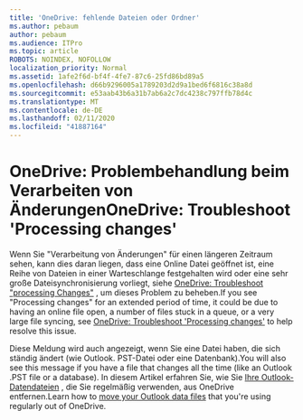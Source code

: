 ```yaml
---
title: 'OneDrive: fehlende Dateien oder Ordner'
ms.author: pebaum
author: pebaum
ms.audience: ITPro
ms.topic: article
ROBOTS: NOINDEX, NOFOLLOW
localization_priority: Normal
ms.assetid: 1afe2f6d-bf4f-4fe7-87c6-25fd86bd89a5
ms.openlocfilehash: d66b9296005a1789203d2d9a1bed6f6816c38a8d
ms.sourcegitcommit: e53aab43b6a31b7ab6a2c7dc4238c797ffb78d4c
ms.translationtype: MT
ms.contentlocale: de-DE
ms.lasthandoff: 02/11/2020
ms.locfileid: "41887164"
---
```

# <a name="onedrive-troubleshoot-processing-changes"></a><span data-ttu-id="64c3a-102">OneDrive: Problembehandlung beim Verarbeiten von Änderungen</span><span class="sxs-lookup"><span data-stu-id="64c3a-102">OneDrive: Troubleshoot 'Processing changes'</span></span>

<span data-ttu-id="64c3a-103">Wenn Sie "Verarbeitung von Änderungen" für einen längeren Zeitraum sehen, kann dies daran liegen, dass eine Online Datei geöffnet ist, eine Reihe von Dateien in einer Warteschlange festgehalten wird oder eine sehr große Dateisynchronisierung vorliegt, siehe [OneDrive: Troubleshoot "processing Changes"](https://support.office.com/article/onedrive-is-stuck-on-processing-changes-b386b813-9b66-4e47-8c4c-2b45533edccd) , um dieses Problem zu beheben.</span><span class="sxs-lookup"><span data-stu-id="64c3a-103">If you see "Processing changes" for an extended period of time, it could be due to having an online file open, a number of files stuck in a queue, or a very large file syncing, see [OneDrive: Troubleshoot 'Processing changes'](https://support.office.com/article/onedrive-is-stuck-on-processing-changes-b386b813-9b66-4e47-8c4c-2b45533edccd) to help resolve this issue.</span></span>

<span data-ttu-id="64c3a-104">Diese Meldung wird auch angezeigt, wenn Sie eine Datei haben, die sich ständig ändert (wie Outlook. PST-Datei oder eine Datenbank).</span><span class="sxs-lookup"><span data-stu-id="64c3a-104">You will also see this message if you have a file that changes all the time (like an Outlook .PST file or a database).</span></span> <span data-ttu-id="64c3a-105">In diesem Artikel erfahren Sie, wie Sie [Ihre Outlook-Datendateien](https://support.office.com/article/how-to-remove-an-outlook-pst-data-file-from-onedrive-b6b9e522-59bd-40f7-949f-168d0aa9b38e) , die Sie regelmäßig verwenden, aus OneDrive entfernen.</span><span class="sxs-lookup"><span data-stu-id="64c3a-105">Learn how to [move your Outlook data files](https://support.office.com/article/how-to-remove-an-outlook-pst-data-file-from-onedrive-b6b9e522-59bd-40f7-949f-168d0aa9b38e) that you're using regularly out of OneDrive.</span></span>
